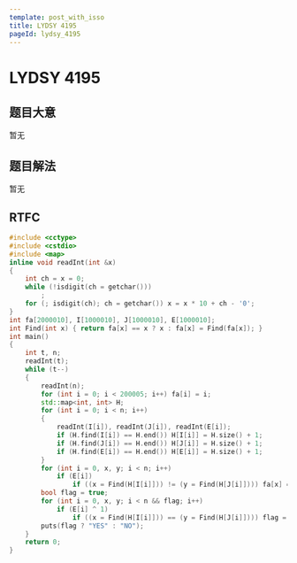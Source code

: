 ```yaml
---
template: post_with_isso
title: LYDSY 4195
pageId: lydsy_4195
---
```


# LYDSY 4195
<span id="poem"></span><script>$(function(){$.ajax('/api/poem?rnd='+Date.now()+Math.random()).done(function(data){$('#poem').text(data);});});</script>
## 题目大意
暂无

## 题目解法
暂无

## RTFC

```cpp
#include <cctype>
#include <cstdio>
#include <map>
inline void readInt(int &x)
{
    int ch = x = 0;
    while (!isdigit(ch = getchar()))
        ;
    for (; isdigit(ch); ch = getchar()) x = x * 10 + ch - '0';
}
int fa[2000010], I[1000010], J[1000010], E[1000010];
int Find(int x) { return fa[x] == x ? x : fa[x] = Find(fa[x]); }
int main()
{
    int t, n;
    readInt(t);
    while (t--)
    {
        readInt(n);
        for (int i = 0; i < 200005; i++) fa[i] = i;
        std::map<int, int> H;
        for (int i = 0; i < n; i++)
        {
            readInt(I[i]), readInt(J[i]), readInt(E[i]);
            if (H.find(I[i]) == H.end()) H[I[i]] = H.size() + 1;
            if (H.find(J[i]) == H.end()) H[J[i]] = H.size() + 1;
            if (H.find(E[i]) == H.end()) H[E[i]] = H.size() + 1;
        }
        for (int i = 0, x, y; i < n; i++)
            if (E[i])
                if ((x = Find(H[I[i]])) != (y = Find(H[J[i]]))) fa[x] = y;
        bool flag = true;
        for (int i = 0, x, y; i < n && flag; i++)
            if (E[i] ^ 1)
                if ((x = Find(H[I[i]])) == (y = Find(H[J[i]]))) flag = false;
        puts(flag ? "YES" : "NO");
    }
    return 0;
}
```
<div id="__comment"></div>
